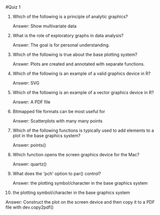 #Quiz 1
1. Which of the following is a principle of analytic graphics?

    Answer: Show multivariate data

2. What is the role of exploratory graphs in data analysis?
  
    Answer: The goal is for personal understanding.

3. Which of the following is true about the base plotting system?

    Answer: Plots are created and annotated with separate functions.

4. Which of the following is an example of a valid graphics device in R?

    Answer: SVG

5. Which of the following is an example of a vector graphics device in R?

    Answer: A PDF file

6. Bitmapped file formats can be most useful for

   Answer: Scatterplots with many many points

7. Which of the following functions is typically used to add elements to a plot in the base graphics system?

   Answer: points()

8. Which function opens the screen graphics device for the Mac?

   Answer: quartz()

9. What does the 'pch' option to par() control?

   Answer: the plotting symbol/character in the base graphics system

10. the plotting symbol/character in the base graphics system

   Answer: Construct the plot on the screen device and then copy it to a PDF file with dev.copy2pdf()
   

